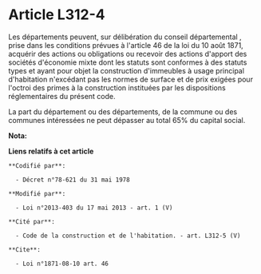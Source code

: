 # Article L312-4

Les départements peuvent, sur délibération du conseil départemental , prise dans les conditions prévues à l'article 46 de la
loi du 10 août 1871, acquérir des actions ou obligations ou recevoir des actions d'apport des sociétés d'économie mixte dont
les statuts sont conformes à des statuts types et ayant pour objet la construction d'immeubles à usage principal d'habitation
n'excédant pas les normes de surface et de prix exigées pour l'octroi des primes à la construction instituées par les
dispositions réglementaires du présent code. 

La part du département ou des départements, de la commune ou des communes intéressées ne peut dépasser au total 65% du
capital social.

**Nota:**



**Liens relatifs à cet article**

	**Codifié par**:

	  - Décret n°78-621 du 31 mai 1978

	**Modifié par**:

	  - Loi n°2013-403 du 17 mai 2013 - art. 1 (V)

	**Cité par**:

	  - Code de la construction et de l'habitation. - art. L312-5 (V)

	**Cite**:

	  - Loi n°1871-08-10 art. 46
